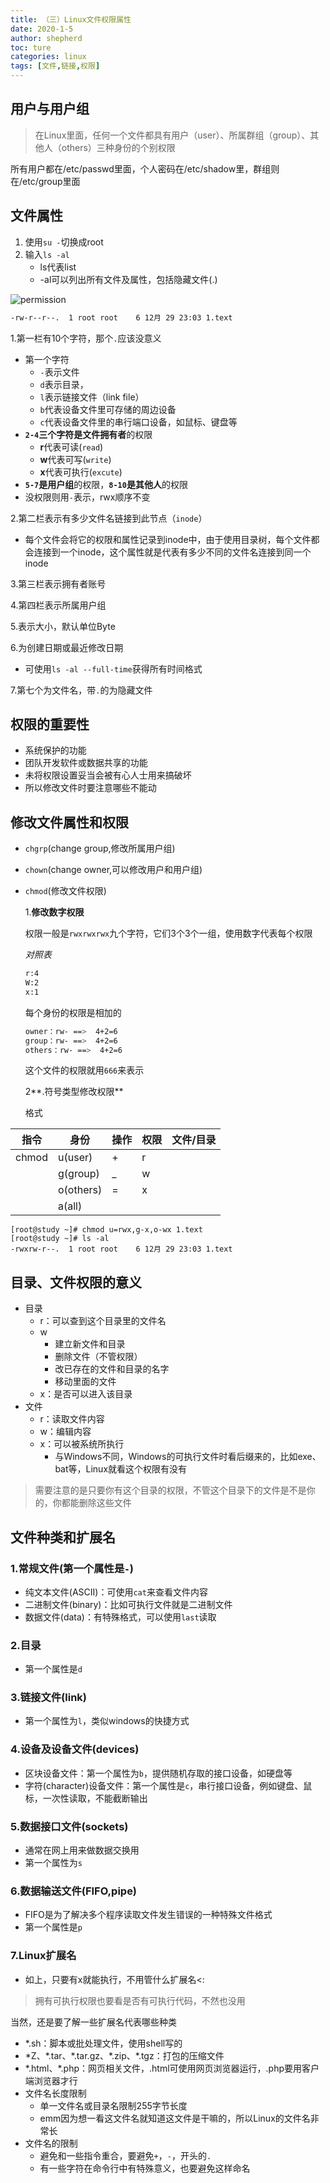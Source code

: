 ```yaml
---
title: （三）Linux文件权限属性
date: 2020-1-5
author: shepherd
toc: ture
categories: linux
tags: [文件,链接,权限]
---
```


## 用户与用户组

> 在Linux里面，任何一个文件都具有用户（user）、所属群组（group）、其他人（others）三种身份的个别权限

所有用户都在/etc/passwd里面，个人密码在/etc/shadow里，群组则在/etc/group里面

<!-- more -->

## 文件属性

1. 使用`su -`切换成root
2. 输入`ls -al`
   - ls代表list
   - -al可以列出所有文件及属性，包括隐藏文件(.)

![permission](https://cdn.jsdelivr.net/gh/shepherdev/blog_image/article/2019/permission.png)

```bash
-rw-r--r--.  1 root root    6 12月 29 23:03 1.text
```

1.第一栏有10个字符，那个`.`应该没意义

- 第一个字符
  - `-`表示文件
  - `d`表示目录，
  - `l`表示链接文件（link file）
  - `b`代表设备文件里可存储的周边设备
  - `c`代表设备文件里的串行端口设备，如鼠标、键盘等
- **`2-4`**三个字符是**文件拥有者**的权限
  - **r**代表可读(`read`)
  - **w**代表可写(`write`)
  - **x**代表可执行(`excute`)
- **`5-7`**是**用户组**的权限，**`8-10`**是**其他人**的权限
- 没权限则用`-`表示，rwx顺序不变

2.第二栏表示有多少文件名链接到此节点（`inode`）

- 每个文件会将它的权限和属性记录到inode中，由于使用目录树，每个文件都会连接到一个inode，这个属性就是代表有多少不同的文件名连接到同一个inode

3.第三栏表示拥有者账号

4.第四栏表示所属用户组

5.表示大小，默认单位Byte

6.为创建日期或最近修改日期

- 可使用`ls -al --full-time`获得所有时间格式

7.第七个为文件名，带`.`的为隐藏文件

## 权限的重要性

- 系统保护的功能
- 团队开发软件或数据共享的功能
- 未将权限设置妥当会被有心人士用来搞破坏
- 所以修改文件时要注意哪些不能动

## 修改文件属性和权限

-  `chgrp`(change group,修改所属用户组)

- `chown`(change owner,可以修改用户和用户组)

- `chmod`(修改文件权限)

  1.**修改数字权限**

  权限一般是`rwxrwxrwx`九个字符，它们3个3个一组，使用数字代表每个权限

  *对照表*

  ```bash
  r:4
  W:2
  x:1
  ```

  每个身份的权限是相加的

  ```bash
  owner：rw- ==>  4+2=6
  group：rw- ==>  4+2=6
  others：rw- ==>  4+2=6
  ```

  这个文件的权限就用`666`来表示

  2**.符号类型修改权限**
  
  格式

| 指令  | 身份      | 操作 | 权限 | 文件/目录 |
| ----- | --------- | ---- | ---- | --------- |
| chmod | u(user)   | +    | r    |           |
|       | g(group)  | _    | w    |           |
|       | o(others) | =    | x    |           |
|       | a(all)    |      |      |           |

```
[root@study ~]# chmod u=rwx,g-x,o-wx 1.text 
[root@study ~]# ls -al
-rwxrw-r--.  1 root root    6 12月 29 23:03 1.text
```

## 目录、文件权限的意义

- 目录
  - r：可以查到这个目录里的文件名
  - w
    - 建立新文件和目录
    - 删除文件（不管权限）
    - 改已存在的文件和目录的名字
    - 移动里面的文件
  - x：是否可以进入该目录
- 文件
  - r：读取文件内容
  - w：编辑内容
  - x：可以被系统所执行
    - 与Windows不同，Windows的可执行文件时看后缀来的，比如exe、bat等，Linux就看这个权限有没有

> 需要注意的是只要你有这个目录的权限，不管这个目录下的文件是不是你的，你都能删除这些文件

##  文件种类和扩展名

### 1.常规文件(第一个属性是`-`)

- 纯文本文件(ASCII)：可使用`cat`来查看文件内容	
- 二进制文件(binary)：比如可执行文件就是二进制文件
- 数据文件(data)：有特殊格式，可以使用`last`读取

### 2.目录

- 第一个属性是`d`

### 3.链接文件(link)

- 第一个属性为`l`，类似windows的快捷方式

### 4.设备及设备文件(devices)

- 区块设备文件：第一个属性为`b`，提供随机存取的接口设备，如硬盘等
- 字符(character)设备文件：第一个属性是`c`，串行接口设备，例如键盘、鼠标，一次性读取，不能截断输出

### 5.数据接口文件(sockets)

- 通常在网上用来做数据交换用
- 第一个属性为`s`

### 6.数据输送文件(FIFO,pipe)

- FIFO是为了解决多个程序读取文件发生错误的一种特殊文件格式
- 第一个属性是`p`

### 7.Linux扩展名

- 如上，只要有x就能执行，不用管什么扩展名<:

> 拥有可执行权限也要看是否有可执行代码，不然也没用

当然，还是要了解一些扩展名代表哪些种类

- *.sh：脚本或批处理文件，使用shell写的
- *Z、\*.tar、\*.tar.gz、\*.zip、\*.tgz：打包的压缩文件
- *.html、\*.php：网页相关文件，.html可使用网页浏览器运行，.php要用客户端浏览器才行
- 文件名长度限制
  - 单一文件名或目录名限制255字节长度
  - emm因为想一看这文件名就知道这文件是干嘛的，所以Linux的文件名非常长
- 文件名的限制
  - 避免和一些指令重合，要避免`+`，`-`，开头的`.`
  - 有一些字符在命令行中有特殊意义，也要避免这样命名

